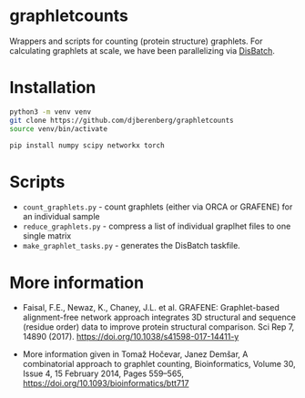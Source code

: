 # graphletcounts
Wrappers and scripts for counting (protein structure) graphlets. For calculating graphlets at scale, we have been parallelizing via <a href="https://github.com/flatironinstitute/disBatch">DisBatch</a>.

# Installation
```bash
python3 -m venv venv
git clone https://github.com/djberenberg/graphletcounts
source venv/bin/activate

pip install numpy scipy networkx torch
```

# Scripts
- `count_graphlets.py` - count graphlets (either via ORCA or GRAFENE) for an individual sample
- `reduce_graphlets.py` - compress a list of individual graplhet files to one single matrix
- `make_graphlet_tasks.py` - generates the DisBatch taskfile.

# More information
- Faisal, F.E., Newaz, K., Chaney, J.L. et al. GRAFENE: Graphlet-based alignment-free network approach integrates 3D structural and sequence (residue order) data to improve protein structural comparison. Sci Rep 7, 14890 (2017). https://doi.org/10.1038/s41598-017-14411-y

- More information given in
Tomaž Hočevar, Janez Demšar, A combinatorial approach to graphlet counting, 
Bioinformatics, Volume 30, Issue 4, 15 February 2014, Pages 559–565, https://doi.org/10.1093/bioinformatics/btt717
